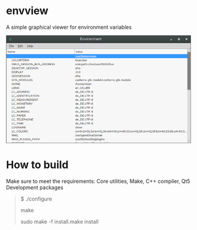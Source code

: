 # envview
A simple graphical viewer for environment variables

![Alt Screenshot](./screenshot.png?raw=true "Screenshot")

# How to build
Make sure to meet the requirements: Core utilities, Make, C++ compiler, Qt5 Development packages
> $ ./configure
>
> make
>
> sudo make -f install.make install
